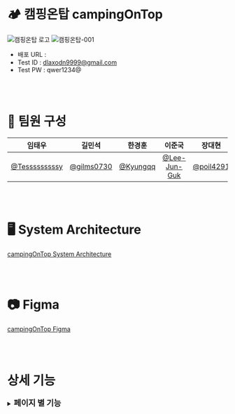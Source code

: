 # 🏕️ 캠핑온탑 campingOnTop

![캠핑온탑 로고](https://github.com/Tesssssssssy/HanwhaBC-be02-campingOnTop-config/assets/105422037/177289fc-5e89-4907-aea1-c5eb453c4059)
![캠핑온탑-001](https://github.com/beyond-sw-camp/be02-2nd-MTM-cityCamp/assets/105422037/90d4ac16-a769-498b-912a-7ca4265230ad)

- 배포 URL :
- Test ID : dlaxodn9999@gmail.com
- Test PW : qwer1234@

<br>
<br>

# 💪 팀원 구성

<div align="left">

|                    **임태우**                    |                 **길민석**                 |                **한경훈**                |                   **이준국**                    |                **장대현**                |
| :----------------------------------------------: | :----------------------------------------: | :--------------------------------------: | :---------------------------------------------: | :--------------------------------------: |
| [@Tesssssssssy](https://github.com/Tesssssssssy) | [@gilms0730](https://github.com/gilms0730) | [@Kyungqq](https://github.com/heejiyang) | [ @Lee-Jun-Guk](https://github.com/Lee-Jun-Guk) | [@poil4291](https://github.com/poil4291) |

</div>

<br>
<br>

# 🖥️ System Architecture

[campingOnTop System Architecture](https://github.com/beyond-sw-camp/be02-3rd-MTM-cityCamp/assets/105422037/ffbd64e0-c261-4e11-990f-ceb24f9a56b6)

<br>
<br>

# 📷 Figma

[campingOnTop Figma](https://www.figma.com/file/JeGMJmeA0suRljrCCnQ7Ny/campingOnTop-Figma?type=design&node-id=0-1&mode=design&t=ED4wl242eXWHWpMy-0)

<br>
<br>

# 상세 기능

<details>
  <summary><b style="font-size: 18px;">페이지 별 기능</b></summary>

<details>
  <summary style="margin-left: 20px;"><b style="font-size: 16px;">초기화면</b></summary>

[campingOnTop Home 조회 기능 시연](https://github.com/beyond-sw-camp/be02-3rd-MTM-cityCamp/assets/144295389/9d2879b4-4ac1-426d-a1a7-f1901e3acb74)

</details>

<details>
  <summary style="margin-left: 20px;"><b style="font-size: 16px;">회원가입</b></summary>

[campingOnTop 회원가입 기능 시연](https://github.com/beyond-sw-camp/be02-3rd-MTM-cityCamp/assets/144295389/662ddde8-3283-47a7-b8ea-c39822a0b361)

</details>

<details>
  <summary style="margin-left: 20px;"><b style="font-size: 16px;">이메일 인증</b></summary>

[campingOnTop 이메일 인증 시연](https://github.com/beyond-sw-camp/be02-3rd-MTM-cityCamp/assets/144295389/8da5e6e5-0671-4691-b995-e1e491b7ea90)

</details>

<details>
  <summary style="margin-left: 20px;"><b style="font-size: 16px;">로그인</b></summary>

[campingOnTop 로그인 기능 시연](https://github.com/beyond-sw-camp/be02-3rd-MTM-cityCamp/assets/144295389/f01f7466-0fa4-43cd-9ac1-11742c181b5e)

</details>

<details>
  <summary style="margin-left: 20px;"><b style="font-size: 16px;">로그아웃</b></summary>

[campingOnTop 로그아웃 기능 시연](https://github.com/beyond-sw-camp/be02-3rd-MTM-cityCamp/assets/144295389/099654df-0495-433d-8748-3516ca446f37)

</details>

<details>
  <summary style="margin-left: 20px;"><b style="font-size: 16px;">숙소 검색</b></summary>

[campingOnTop 검색 기능 시연](https://github.com/beyond-sw-camp/be02-3rd-MTM-cityCamp/assets/144295389/5031d355-63bb-42d3-b37b-cdeef1448e7d)

</details>

<details>
  <summary style="margin-left: 20px;"><b style="font-size: 16px;">좋아요</b></summary>

[campingOnTop 좋아요 기능 시연](https://github.com/beyond-sw-camp/be02-3rd-MTM-cityCamp/assets/144295389/9383cf9a-8d7e-4def-8a6e-2ad7206f0722)

</details>

<details>
  <summary style="margin-left: 20px;"><b style="font-size: 16px;">장바구니</b></summary>

[campingOnTop 장바구니 기능 시연](https://github.com/beyond-sw-camp/be02-3rd-MTM-cityCamp/assets/144295389/83215b61-a975-4c3b-85ba-aced116884e3)

</details>
</details>
